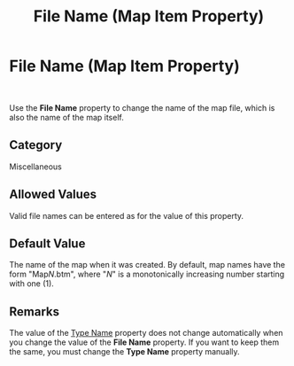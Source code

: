 ﻿---
title: File Name (Map Item Property)
TOCTitle: File Name (Map Item Property)
ms:assetid: 4dc855d5-c1ca-4ccd-a505-21eeca211c85
ms:mtpsurl: https://msdn.microsoft.com/en-us/library/Aa560063(v=BTS.80)
ms:contentKeyID: 51527923
ms.date: 08/30/2017
mtps_version: v=BTS.80
---

# File Name (Map Item Property)

 

Use the **File Name** property to change the name of the map file, which is also the name of the map itself.

## Category

Miscellaneous

## Allowed Values

Valid file names can be entered as for the value of this property.

## Default Value

The name of the map when it was created. By default, map names have the form "Map*N*.btm", where "*N*" is a monotonically increasing number starting with one (1).

## Remarks

The value of the [Type Name](type-name-map-item-property.md) property does not change automatically when you change the value of the **File Name** property. If you want to keep them the same, you must change the **Type Name** property manually.

